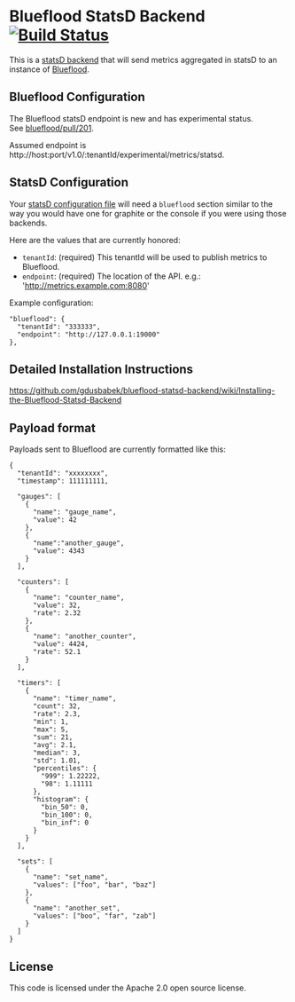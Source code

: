 # Blueflood StatsD Backend [![Build Status](https://secure.travis-ci.org/gdusbabek/blueflood-statsd-backend.png)](http://travis-ci.org/gdusbabek/blueflood-statsd-backend)

This is a [statsD backend](https://github.com/etsy/statsd/wiki/Backends) that will send metrics aggregated in statsD
to an instance of [Blueflood](http://blueflood.io).

## Blueflood Configuration

The Blueflood statsD endpoint is new and has experimental status.  
See [blueflood/pull/201](https://github.com/rackerlabs/blueflood/pull/201).

Assumed endpoint is http://host:port/v1.0/:tenantId/experimental/metrics/statsd.

## StatsD Configuration

Your [statsD configuration file](https://github.com/etsy/statsd/blob/master/exampleConfig.js) will need a `blueflood`
section similar to the way you would have one for graphite or the console if you were using those backends.

Here are the values that are currently honored:

* `tenantId`: (required) This tenantId will be used to publish metrics to Blueflood.
* `endpoint`: (required) The location of the API. e.g.: 'http://metrics.example.com:8080' 

Example configuration:

    "blueflood": {
      "tenantId": "333333",
      "endpoint": "http://127.0.0.1:19000"
    },

## Detailed Installation Instructions
https://github.com/gdusbabek/blueflood-statsd-backend/wiki/Installing-the-Blueflood-Statsd-Backend


## Payload format

Payloads sent to Blueflood are currently formatted like this:

    {
      "tenantId": "xxxxxxxx",
      "timestamp": 111111111,
      
      "gauges": [
        { 
          "name": "gauge_name",
          "value": 42
        },
        { 
          "name":"another_gauge",
          "value": 4343
        }
      ],
      
      "counters": [
        {
          "name": "counter_name",
          "value": 32,
          "rate": 2.32
        },
        {
          "name": "another_counter",
          "value": 4424,
          "rate": 52.1
        }
      ],
      
      "timers": [
        {
          "name": "timer_name",
          "count": 32,
          "rate": 2.3,
          "min": 1,
          "max": 5,
          "sum": 21,
          "avg": 2.1,
          "median": 3,
          "std": 1.01,
          "percentiles": {
            "999": 1.22222,
            "98": 1.11111
          },
          "histogram": {
            "bin_50": 0,
            "bin_100": 0,
            "bin_inf": 0
          }
        }
      ],
      
      "sets": [
        {
          "name": "set_name",
          "values": ["foo", "bar", "baz"]
        },
        {
          "name": "another_set",
          "values": ["boo", "far", "zab"]
        }
      ]
    }

## License

This code is licensed under the Apache 2.0 open source license.
